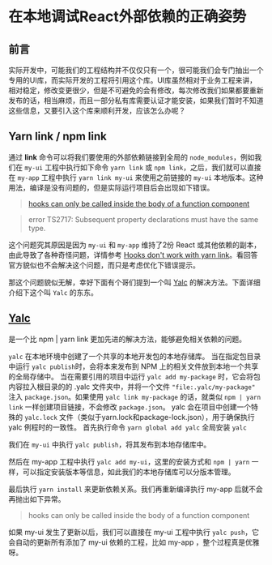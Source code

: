 # 在本地调试React外部依赖的正确姿势

## 前言
实际开发中，可能我们的工程结构并不仅仅只有一个，很可能我们会专门抽出一个专用的UI库，而实际开发的工程将引用这个库。UI库虽然相对于业务工程来讲，相对稳定，修改变更很少，但是不可避免的会有修改，每次修改我们如果都要重新发布的话，相当麻烦，而且一部分私有库需要认证才能安装，如果我们暂时不知道这些信息，又要引入这个库来顺利开发，应该怎么办呢？

## Yarn link / npm link
通过 **link** 命令可以将我们要使用的外部依赖链接到全局的 `node_modules`，例如我们在 `my-ui` 工程中执行如下命令 `yarn link` 或 `npm link`，之后，我们就可以直接在 `my-app` 工程中执行 `yarn link my-ui` 来使用之前链接的 `my-ui` 本地版本。这种用法，编译是没有问题的，但是实际运行项目后会出现如下错误。

> [hooks can only be called inside the body of a function component](https://zh-hans.reactjs.org/warnings/invalid-hook-call-warning.html)

> error TS2717: Subsequent property declarations must have the same type.

这个问题究其原因是因为 `my-ui` 和 `my-app` 维持了2份 React 或其他依赖的副本，由此导致了各种奇怪问题，详情参考 [Hooks don't work with yarn link](https://github.com/facebook/react/issues/14257)。看回答官方貌似也不会解决这个问题，而只是考虑优化下错误提示。

那这个问题貌似无解，幸好下面有个哥们提到一个叫 [Yalc](https://github.com/whitecolor/yalc) 的解决方法。下面详细介绍下这个叫 `Yalc` 的东东。



## [Yalc](https://github.com/whitecolor/yalc)

是一个比 npm | yarn link 更加先进的解决方法，能够避免相关依赖的问题。

`yalc` 在本地环境中创建了一个共享的本地开发包的本地存储库。
当在指定包目录中运行 `yalc publish`时，会将本来发布到 NPM 上的相关文件放到本地一个共享的全局存储中。
当在需要引用的项目中运行 `yalc add my-package` 时，它会将包内容拉入根目录的的 .yalc 文件夹中，并将一个文件 `"file:.yalc/my-package"` 注入 `package.json`。如果使用 `yalc link my-package` 的话，就类似 `npm | yarn link` 一样创建项目链接，不会修改 `package.json`。
yalc 会在项目中创建一个特殊的 `yalc.lock` 文件（类似于yarn.lock和package-lock.json），用于确保执行 yalc 例程时的一致性。
首先执行命令 `yarn global add yalc` 全局安装 `yalc`

我们在 `my-ui` 中执行 `yalc publish`，将其发布到本地存储库中。

然后在 my-app 工程中执行 `yalc add my-ui`，这里的安装方式和 `npm | yarn` 一样，可以指定安装版本等信息，如此我们的本地存储库可以分版本管理。

最后执行 `yarn install` 来更新依赖关系。我们再重新编译执行 my-app 后就不会再抛出如下异常。

> hooks can only be called inside the body of a function component

如果 my-ui 发生了更新以后，我们可以直接在 my-ui 工程中执行 `yalc push`，它会自动的更新所有添加了 my-ui 依赖的工程，比如 my-app ，整个过程真是优雅呀。
